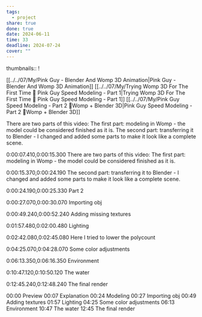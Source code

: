 ```yaml
---
tags:
  - project
share: true
done: true
date: 2024-06-11
time: 33
deadline: 2024-07-24
cover: ""
---
```

thumbnails:: !

[[../../07/My/Pink Guy - Blender And Womp 3D Animation|Pink Guy - Blender And Womp 3D Animation]]
[[../../07/My/Trying Womp 3D For The First Time 🦩 Pink Guy Speed Modeling - Part 1|Trying Womp 3D For The First Time 🦩 Pink Guy Speed Modeling - Part 1]]
[[../../07/My/Pink Guy Speed Modeling - Part 2 🦩Womp + Blender 3D|Pink Guy Speed Modeling - Part 2 🦩Womp + Blender 3D]]

There are two parts of this video:
The first part: modeling in Womp - the model could be considered finished as it is.
The second part: transferring it to Blender - I changed and added some parts to make it look like a complete scene.

0:00:07.410,0:00:15.300
There are two parts of this video:
The first part: modeling in Womp - the model could be considered finished as it is.

0:00:15.370,0:00:24.190
The second part: transferring it to Blender - I changed and added some parts to make it look like a complete scene.

0:00:24.190,0:00:25.330
Part 2

0:00:27.070,0:00:30.070
Importing obj

0:00:49.240,0:00:52.240
Adding missing textures

0:01:57.480,0:02:00.480
Lighting

0:02:42.080,0:02:45.080
Here I tried to lower the polycount

0:04:25.070,0:04:28.070
Some color adjustments

0:06:13.350,0:06:16.350
Environment

0:10:47.120,0:10:50.120
The water

0:12:45.240,0:12:48.240
The final render


00:00 Preview
00:07 Explanation
00:24 Modeling
00:27 Importing obj
00:49 Adding textures
01:57 Lighting
04:25 Some color adjustments
06:13 Environment
10:47 The water
12:45 The final render


